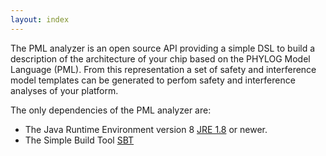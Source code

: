 ```yaml
---
layout: index
---
```


The PML analyzer is an open source API providing a simple DSL to build 
a description of the architecture of your chip based on the PHYLOG Model Language (PML). 
From this representation a set of safety and interference model templates can be generated to perfom safety and 
interference analyses of your platform.

The only dependencies of the PML analyzer are:
+ The Java Runtime Environment version 8 [JRE 1.8](http://www.oracle.com/technetwork/java/javase/downloads/jre8-downloads-2133155.html) or newer.
+ The Simple Build Tool [SBT](https://www.scala-sbt.org/)
